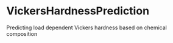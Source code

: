 # VickersHardnessPrediction
Predicting load dependent Vickers hardness based on chemical composition
